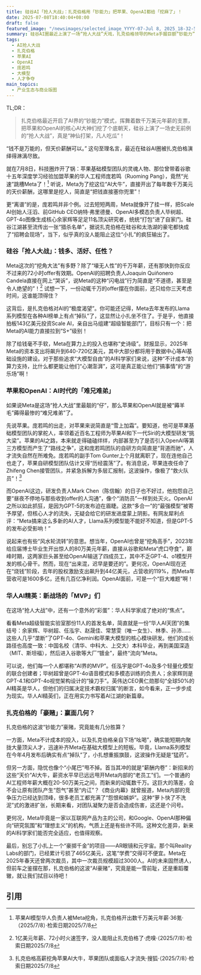 ```yaml
---
title: 硅谷AI「抢人大战」：扎克伯格用「钞能力」把苹果、OpenAI都给「挖麻了」！
date: 2025-07-08T18:40:04+08:00
draft: false
featured_image: "/newsimages/selected_image_YYYY-07-Jul 8, 2025_18-32-53-782.jpg"
summary: 硅谷AI圈最近上演了一场“抢人大战”大戏，扎克伯格领导的Meta手握巨额“钞能力”，豪掷数千万美元年薪，成功从苹果和OpenAI挖走了多位顶尖AI大神，简直是“血洗”硅谷人才市场！这场人才流动的背后，不仅暴露了苹果和OpenAI在AI自研和留人方面的困境，也折射出Meta重金投入AI的野心与隐忧。
tags: 
  - AI抢人大战
  - 扎克伯格
  - 苹果AI
  - OpenAI
  - 庞若鸣
  - 大模型
  - 人才争夺
main_topics: 
  - 产业生态与商业版图
---
```


TL;DR：
> 扎克伯格最近开启了AI界的“钞能力”模式，挥舞着数千万美元年薪的支票，把苹果和OpenAI的核心AI大神们挖了个底朝天，硅谷上演了一场史无前例的“抢人大战”，真是“神仙打架，凡人吃瓜”！

“钱不是万能的，但天价薪酬可以。” 这句至理名言，最近在硅谷AI圈被扎克伯格演绎得淋漓尽致。

就在7月8日，科技圈炸开了锅：苹果基础模型团队的灵魂人物、那位曾带着谷歌十五年深度学习经验加盟苹果的华人工程师庞若鸣（Ruoming Pang），竟然“光速”跳槽Meta了！[^1] 听说，Meta为了挖这位“AI大牛”，直接开出了每年数千万美元的天价薪酬，这哪里是挖人，简直是“把钱直接塞你兜里”！

更“离谱”的是，庞若鸣并非个例。过去短短两周，Meta就像开了挂一样，把Scale AI创始人汪滔、前GitHub CEO纳特·弗里德曼、OpenAI多模态负责人毕树超、GPT-4o图像生成核心余家辉等足足11名顶尖研究者，统统“打包”进了自家门。硅谷江湖甚至流传出一张“猎杀名单”，据说扎克伯格在硅谷和太浩湖的豪宅都快成了“招聘会现场”，当下，似乎真的没人能阻止这位“小扎”的疯狂输出了。

### 硅谷「抢人大战」：钱多、活好、任性？

Meta这次的“挖角大法”有多野？除了“壕无人性”的千万年薪，还有那快到你反应不过来的72小时offer有效期。OpenAI的招聘负责人Joaquin Quiñonero Candela直接在网上“哭诉”，说Meta的这种“闪电战”行为简直是“不道德，甚至是令人绝望的”！[^2] 试想一下，一份动辄千万的offer摆在你面前，还只给你三天考虑时间，这谁能顶得住？

这背后，是扎克伯格对AI的“极度渴望”。你可能还记得，Meta去年发布的Llama系列模型在各种AI榜单上有点“掉队”了，这显然让小扎坐不住了。于是乎，他直接拍板143亿美元投资Scale AI，亲自出马组建“超级智能部门”，目标只有一个：把Meta的AI能力直接拉到“S+”级别！

除了给钱毫不手软，Meta在算力上的投入也堪称“史诗级”。财报显示，2025年Meta的资本支出将飙升到640-720亿美元，其中大部分都将用于数据中心等AI基础设施的建设。对于那些追求“大模型自由”的AI科学家们来说，这种“不计成本”的算力支持，比什么都更能让他们“心潮澎湃”，这可是真正能让他们“搞事情”的“游乐场”啊！

### 苹果和OpenAI：AI时代的「难兄难弟」

如果说Meta是这场“抢人大战”里最靓的“仔”，那么苹果和OpenAI就是被“薅羊毛”薅得最惨的“难兄难弟”了。

先说苹果。庞若鸣的出走，对苹果来说简直是“雪上加霜”。要知道，他可是苹果基础模型团队的掌舵人，率领着近百名工程师为苹果AI和下一代Siri的大模型研发“挑大梁”。苹果的AI之路，本来就走得磕磕绊绊，内部甚至为了是否引入OpenAI等第三方模型而产生了“路线之争”，这和庞若鸣团队的自研方向简直是“背道而驰”，人才流失自然在所难免。庞若鸣的副手Tom Gunter上个月就离职了，现在连他自己也走了，苹果自研模型团队估计又得“历经震荡”了。有消息说，苹果连夜任命了Zhifeng Chen接管团队，并紧急拆解为多层汇报制，这波操作，像极了“救火队员”！[^3]

而OpenAI这边，研发负责人Mark Chen（陈信翰）的日子也不好过，他抱怨自己要“昼夜不停地与那些收到offer的人沟通”，像个“消防员”一样到处灭火。OpenAI之所以如此抓狂，是因为GPT-5的发布迫在眉睫。这款“多合一”的“最强模型”被寄予厚望，但核心人才的流失，无疑会给它的研发进度蒙上阴影。有网友犀利点评：“Meta搞来这么多新的AI人才，Llama系列模型能不能好不知道，但是GPT-5的发布必受影响！”

说起来也有些“风水轮流转”的意思。想当年，OpenAI也曾是“挖角高手”，2023年给应届博士毕业生开出惊人的80万美元年薪，直接从谷歌和Meta“虎口夺食”，巅峰时期，这两家巨头甚至给OpenAI输送了四成员工，其中不乏GPT-4、o1模型开发的核心骨干。然而，现在“出来混，迟早是要还的”。更何况，OpenAI现在还在“烧钱”阶段，去年的股权激励支出飙升到44亿美元，占营收的119%，而Meta年营收可是1600多亿，还有几百亿净利润。OpenAI面前，可是一个“巨大难题”啊！

### 华人AI精英：新战场的「MVP」们

在这场“抢人大战”中，还有一个意外的“彩蛋”：华人科学家成了绝对的“焦点”。

看看Meta超级智能实验室那份11人的首发名单，简直就是一份“华人AI天团”的集结号：余家辉、毕树超、任泓宇、赵晟佳、常慧雯（唯一女生）、林季、孙沛……这些人几乎“垄断”了GPT-4o、Gemini和苹果大模型的核心模块研发。他们的成长路径也高度一致：中国名校（清华、中科大、上交大）本科毕业，再到美国深造（MIT、斯坦福），然后进入谷歌等大厂“镀金”，最终“流向”Meta。

可以说，他们每一个人都堪称“AI界的MVP”。任泓宇是GPT-4o及多个轻量化模型的联合创建者；毕树超曾是GPT-4o语音模式和多模态训练的负责人；余家辉则是GPT-4.1和GPT-4o视觉架构设计的“操刀手”。英伟达CEO黄仁勋那句“全球50%的AI精英是华人，但他们的归属决定技术霸权归属”的断言，如今看来，正一步步成为现实。华人AI精英们，正在用实力书写着AI江湖的新篇章。

### 扎克伯格的「豪赌」：赢面几何？

扎克伯格的这波“钞能力”豪赌，究竟能有几分胜算？

一方面，Meta不计成本的投入，以及扎克伯格亲自下场“吆喝”，确实能短期内聚拢大量顶尖人才，迅速补齐Meta在基础大模型上的短板。毕竟，Llama系列模型在今年4月发布后确实有点“掉队”了，小扎想重振旗鼓，这波操作无疑是“猛药”。

但另一方面，隐忧也像个“小尾巴”甩不掉。首当其冲的就是“薪酬内卷”：新招来的这些“天价”AI大牛，薪资水平早已远远甩开Meta内部的“老员工”们。一个普通的AI工程师年薪大概在20-50万美元之间，而新来的动辄数千万。这巨大的落差，会不会让原有团队产生“怨气”甚至“内讧”？《商业内幕》就曾报道，Meta内部的竞争压力已经达到顶峰，很多老员工都充满了“怨恨和嫉妒”。这种“萝卜快了不洗泥”式的激进扩张，长期来看，对团队凝聚力是否会造成伤害，这还是个问号。

更何况，Meta毕竟是一家以互联网产品为主的公司，和Google、OpenAI那种偏向“研究氛围”和“理想主义”的机构，气质上还是有些许不同。这种文化差异，新来的AI科学家们能否完全适应，也值得观察。

最后，别忘了小扎上一个“豪掷千金”的项目——AR眼镜和元宇宙。那个叫Reality Labs的部门，已经累计亏损了465亿美元，这笔“学费”交得可不便宜。Meta在2025年春天还曾两次裁员，其中一次裁员规模超过3000人。AI的未来固然诱人，但前车之鉴摆在那，扎克伯格的这波“AI豪赌”，究竟是能一雪前耻，还是重蹈覆辙，就让我们拭目以待吧！

## 引用

[^1]: 苹果AI模型华人负责人被Meta挖角，扎克伯格开出数千万美元年薪·36氪·（2025/7/8）·检索日期2025/7/8
[^2]: 1亿美元年薪、72小时火速签字，没人能阻止扎克伯格了·虎嗅·（2025/7/8）·检索日期2025/7/8
[^3]: 扎克伯格高薪挖角苹果AI大牛，苹果团队或面临人才流失·搜狐·（2025/7/8）·检索日期2025/7/8
[^4]: 苹果AI防线崩塌：核心负责人被Meta挖角，离职潮恐拉开序幕·千家网·（2025/7/8）·检索日期2025/7/8
[^5]: 硅谷AI抢人大战升级！Meta高薪挖走苹果AI王牌·搜狐·（2025/7/8）·检索日期2025/7/8
[^6]: 1亿美元年薪、72小时火速签字，没人能阻止扎克伯格了·凤凰网科技·Dale（2025/7/8）·检索日期2025/7/8
